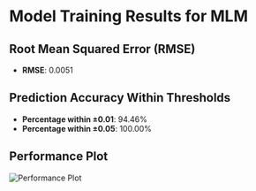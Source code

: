 # Model Training Results for MLM

## Root Mean Squared Error (RMSE)
- **RMSE**: 0.0051

## Prediction Accuracy Within Thresholds
- **Percentage within ±0.01**: 94.46%
- **Percentage within ±0.05**: 100.00%

## Performance Plot
![Performance Plot](../imgs/MLM.png)
